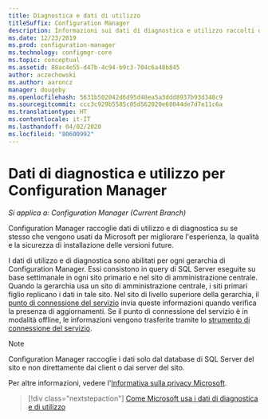 ```yaml
---
title: Diagnostica e dati di utilizzo
titleSuffix: Configuration Manager
description: Informazioni sui dati di diagnostica e utilizzo raccolti da Configuration Manager.
ms.date: 12/23/2019
ms.prod: configuration-manager
ms.technology: configmgr-core
ms.topic: conceptual
ms.assetid: 88ac4e55-d47b-4c94-b9c3-704c6a48b845
author: aczechowski
ms.author: aaroncz
manager: dougeby
ms.openlocfilehash: 5631b502042d6d95d48ea5a3ddd8937b93d348c9
ms.sourcegitcommit: ccc3c929b5585c05d562020e68044de7d7e11c6a
ms.translationtype: HT
ms.contentlocale: it-IT
ms.lasthandoff: 04/02/2020
ms.locfileid: "80600992"
---
```

# <a name="diagnostics-and-usage-data-for-configuration-manager"></a>Dati di diagnostica e utilizzo per Configuration Manager

*Si applica a: Configuration Manager (Current Branch)*

Configuration Manager raccoglie dati di utilizzo e di diagnostica su se stesso che vengono usati da Microsoft per migliorare l'esperienza, la qualità e la sicurezza di installazione delle versioni future.  

I dati di utilizzo e di diagnostica sono abilitati per ogni gerarchia di Configuration Manager. Essi consistono in query di SQL Server eseguite su base settimanale in ogni sito primario e nel sito di amministrazione centrale. Quando la gerarchia usa un sito di amministrazione centrale, i siti primari figlio replicano i dati in tale sito. Nel sito di livello superiore della gerarchia, il [punto di connessione del servizio](/configmgr/core/servers/deploy/configure/about-the-service-connection-point) invia queste informazioni quando verifica la presenza di aggiornamenti. Se il punto di connessione del servizio è in modalità offline, le informazioni vengono trasferite tramite lo [strumento di connessione del servizio](/configmgr/core/servers/manage/use-the-service-connection-tool).

> [!NOTE]  
> Configuration Manager raccoglie i dati solo dal database di SQL Server del sito e non direttamente dai client o dai server del sito.  

Per altre informazioni, vedere l'[Informativa sulla privacy Microsoft](https://go.microsoft.com/fwlink/?LinkID=626527).  

> [!div class="nextstepaction"]
> [Come Microsoft usa i dati di diagnostica e di utilizzo](/configmgr/core/plan-design/diagnostics/how-diagnostics-and-usage-data-is-used)
